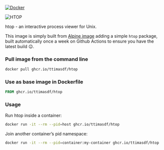 [![Docker](https://github.com/ttimasdf/htop/actions/workflows/docker-publish.yml/badge.svg?branch=master)](https://github.com/ttimasdf/htop/actions/workflows/docker-publish.yml)

![HTOP](https://raw.githubusercontent.com/ttimasdf/docker-htop/master/logo.png)

htop - an interactive process viewer for Unix.

This image is simply built from [Alpine image](https://hub.docker.com/_/alpine) adding a simple `htop` package, built automatically once a week on Github Actions to ensure you have the latest build 😉.

### Pull image from the command line

```bash
docker pull ghcr.io/ttimasdf/htop
```

### Use as base image in Dockerfile  

```dockerfile
FROM ghcr.io/ttimasdf/htop
```

### Usage  

Run htop inside a container:

```bash
docker run -it --rm --pid=host ghcr.io/ttimasdf/htop
```

Join another container’s pid namespace:

```bash
docker run -it --rm --pid=container:my-container ghcr.io/ttimasdf/htop
```
